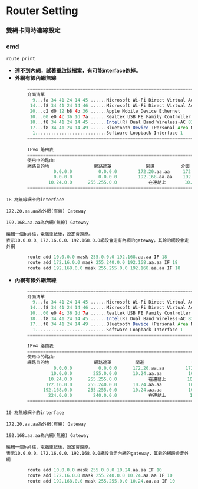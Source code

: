 # Router Setting

### **雙網卡同時連線設定**

### cmd
 
    route print

- **連不到內網，試著重啟該檔案，有可能interface跑掉。**
- **外網有線內網無線**
```Groovy
        ===========================================================================
        介面清單
          9...fa 34 41 24 14 45 ......Microsoft Wi-Fi Direct Virtual Adapter
         14...f8 34 41 24 14 46 ......Microsoft Wi-Fi Direct Virtual Adapter #2
         20...c2 d0 12 b8 4b 36 ......Apple Mobile Device Ethernet
         10...00 e0 4c 36 1d 7a ......Realtek USB FE Family Controller #2
         18...f8 34 41 24 14 45 ......Intel(R) Dual Band Wireless-AC 8265
         17...f8 34 41 24 14 49 ......Bluetooth Device (Personal Area Network)
          1...........................Software Loopback Interface 1
        ===========================================================================
        
        IPv4 路由表
        ===========================================================================
        使用中的路由:
        網路目的地                 網路遮罩             閘道          介面          計量
                  0.0.0.0          0.0.0.0        172.20.aa.aa     172.20.bb.bb     35
                  0.0.0.0          0.0.0.0        192.168.aa.aa    192.168.bb.bb    50
                10.24.0.0      255.255.0.0            在連結上       10.24.xx.xx    291
        ===========================================================================
```
    18 為無線網卡的interface

    172.20.aa.aa為外網(有線) Gateway

    192.168.aa.aa為內網(無線) Gateway

    編輯一個bat檔，電腦重啟後，設定會還原。
    表示10.0.0.0、172.16.0.0、192.168.0.0網段會走有內網的gateway，其餘的網段會走外網
    
```Groovy
        route add 10.0.0.0 mask 255.0.0.0 192.168.aa.aa IF 18
        route add 172.16.0.0 mask 255.240.0.0 192.168.aa.aa IF 18
        route add 192.168.0.0 mask 255.255.0.0 192.168.aa.aa IF 18
```
- **內網有線外網無線**
```Groovy
        ===========================================================================
        介面清單
          9...fa 34 41 24 14 45 ......Microsoft Wi-Fi Direct Virtual Adapter
         14...f8 34 41 24 14 46 ......Microsoft Wi-Fi Direct Virtual Adapter #2
         10...00 e0 4c 36 1d 7a ......Realtek USB FE Family Controller #2
         18...f8 34 41 24 14 45 ......Intel(R) Dual Band Wireless-AC 8265
         17...f8 34 41 24 14 49 ......Bluetooth Device (Personal Area Network)
          1...........................Software Loopback Interface 1
        ===========================================================================
        
        IPv4 路由表
        ===========================================================================
        使用中的路由:
        網路目的地                 網路遮罩         閘道                  介面       計量
                  0.0.0.0          0.0.0.0      172.20.aa.aa        172.20.bb.bb    50
                 10.0.0.0        255.0.0.0      10.24.aa.aa          10.24.bb.bb    36
                10.24.0.0      255.255.0.0            在連結上        10.24.bb.bb    291
               172.16.0.0      255.240.0.0      10.24.aa.aa          10.24.bb.bb    36
              192.168.0.0      255.255.0.0      10.24.aa.aa          10.24.bb.bb    36
                224.0.0.0        240.0.0.0            在連結上         127.0.0.1     331
        ===========================================================================
```
    10 為無線網卡的interface

    172.20.aa.aa為外網(有線) Gateway

    192.168.aa.aa為內網(無線) Gateway

    編輯一個bat檔，電腦重啟後，設定會還原。
    表示10.0.0.0、172.16.0.0、192.168.0.0網段會走內網的gateway，其餘的網段會走外網
```Groovy
        route add 10.0.0.0 mask 255.0.0.0 10.24.aa.aa IF 10
        route add 172.16.0.0 mask 255.240.0.0 10.24.aa.aa IF 10
        route add 192.168.0.0 mask 255.255.0.0 10.24.aa.aa IF 10
```
